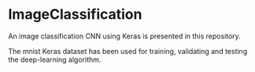 # ImageClassification

An image classification CNN using Keras is presented in this repository.

The mnist Keras dataset has been used for training, validating and testing the deep-learning algorithm.
